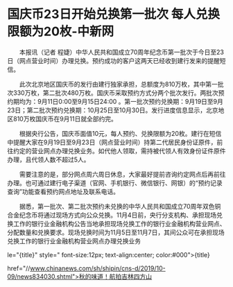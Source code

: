 # 国庆币23日开始兑换第一批次 每人兑换限额为20枚-中新网

　　本报讯（记者 程婕）中华人民共和国成立70周年纪念币第一批次于今日至23日（网点营业时间）办理兑换。预约成功的客户这两天已经收到建行发来的提醒短信。

　　此次北京地区国庆币的发行由建行独家承担，总额度为810万枚，其中第一批次330万枚，第二批次480万枚。国庆币采取预约方式分两个批次发行。两批次预约期均为：9月11日0:00至9月15日24:00 。第一批次预约兑换期：9月19日至9月23日；第二批次预约兑换期：10月25日至10月30日。发行进度信息显示，北京地区810万枚国庆币在9月11日就全部约完。

　　根据央行公告，国庆币面值10元，每人预约、兑换限额为20枚。建行在短信中提醒大家在9月19日至9月23日（网点营业时间）持第二代居民身份证原件，前往约定的营业网点办理兑换业务。如代他人领取，需持被代领人有效身份证件原件办理，且代领人数不超过5人。

　　需要注意的是，部分网点周六周日休息，大家最好提前咨询约定网点后再前往办理。也可通过建行电子渠道（官网、手机银行、微信银行、网银）的“预约记录查询”功能查看预约网点地址及联系电话。

　　据悉，第一批次、第二批次预约未兑换的中华人民共和国成立70周年双色铜合金纪念币将通过现场方式向公众兑换。11月4日前，央行分支机构、承担现场兑换工作的银行业金融机构公告当地承担现场兑换工作的银行业金融机构营业网点、分配数量和兑换要求。现场兑换时间为11月5日至11月7日，其间公众可在承担现场兑换工作的银行业金融机构营业网点办理兑换业务

le="{title}" style=" font-size:12px; text-align:center; color:#000">{title}

href="//www.chinanews.com/sh/shipin/cns-d/2019/10-09/news834030.shtml">秋的味道！航拍吉林四方山

